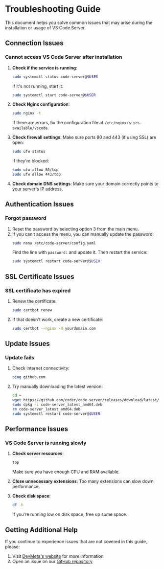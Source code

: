# Troubleshooting Guide

This document helps you solve common issues that may arise during the installation or usage of VS Code Server.

## Connection Issues

### Cannot access VS Code Server after installation

1. **Check if the service is running**:
   ```bash
   sudo systemctl status code-server@$USER
   ```
   If it's not running, start it:
   ```bash
   sudo systemctl start code-server@$USER
   ```

2. **Check Nginx configuration**:
   ```bash
   sudo nginx -t
   ```
   If there are errors, fix the configuration file at `/etc/nginx/sites-available/vscode`.

3. **Check firewall settings**:
   Make sure ports 80 and 443 (if using SSL) are open:
   ```bash
   sudo ufw status
   ```
   If they're blocked:
   ```bash
   sudo ufw allow 80/tcp
   sudo ufw allow 443/tcp
   ```

4. **Check domain DNS settings**:
   Make sure your domain correctly points to your server's IP address.

## Authentication Issues

### Forgot password

1. Reset the password by selecting option 3 from the main menu.
2. If you can't access the menu, you can manually update the password:
   ```bash
   sudo nano /etc/code-server/config.yaml
   ```
   Find the line with `password:` and update it.
   Then restart the service:
   ```bash
   sudo systemctl restart code-server@$USER
   ```

## SSL Certificate Issues

### SSL certificate has expired

1. Renew the certificate:
   ```bash
   sudo certbot renew
   ```

2. If that doesn't work, create a new certificate:
   ```bash
   sudo certbot --nginx -d yourdomain.com
   ```

## Update Issues

### Update fails

1. Check internet connectivity:
   ```bash
   ping github.com
   ```

2. Try manually downloading the latest version:
   ```bash
   cd ~
   wget https://github.com/coder/code-server/releases/download/latest/code-server_latest_amd64.deb
   sudo dpkg -i code-server_latest_amd64.deb
   rm code-server_latest_amd64.deb
   sudo systemctl restart code-server@$USER
   ```

## Performance Issues

### VS Code Server is running slowly

1. **Check server resources**:
   ```bash
   top
   ```
   Make sure you have enough CPU and RAM available.

2. **Close unnecessary extensions**:
   Too many extensions can slow down performance.

3. **Check disk space**:
   ```bash
   df -h
   ```
   If you're running low on disk space, free up some space.

## Getting Additional Help

If you continue to experience issues that are not covered in this guide, please:

1. Visit [DevMeta's website](https://devmeta.ir) for more information
2. Open an issue on our [GitHub repository](https://github.com/mahdi6992/VS-Code-Server-Management/issues) 